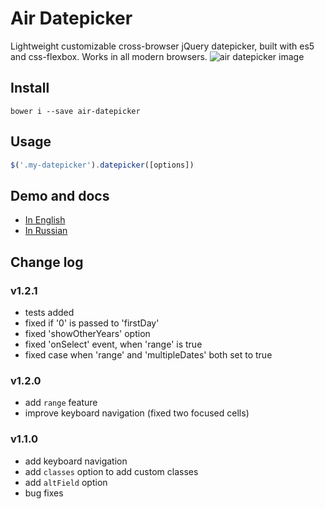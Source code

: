 # Air Datepicker

Lightweight customizable cross-browser jQuery datepicker, built with es5 and css-flexbox. Works in all modern browsers.
![air datepicker image](https://github.com/t1m0n/air-datepicker/raw/master/docs/img/promo-img.png)

## Install
```
bower i --save air-datepicker
```

## Usage
```javascript
$('.my-datepicker').datepicker([options])
```

## Demo and docs
* [In English](http://t1m0n.name/air-datepicker/docs/)
* [In Russian](http://t1m0n.name/air-datepicker/docs/index-ru.html)

## Change log

### v1.2.1
* tests added
* fixed if '0' is passed to 'firstDay'
* fixed 'showOtherYears' option
* fixed 'onSelect' event, when 'range' is true
* fixed case when 'range' and 'multipleDates' both set to true

### v1.2.0
* add `range` feature
* improve keyboard navigation (fixed two focused cells)

### v1.1.0
* add keyboard navigation
* add `classes` option to add custom classes
* add `altField` option
* bug fixes
